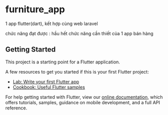 # furniture_app

1 app flutter(dart), kết hợp cùng web laravel <br/>

chức năng đạt được : hầu hết chức năng cần thiết của 1 app bán hàng<br/>



## Getting Started

This project is a starting point for a Flutter application.

A few resources to get you started if this is your first Flutter project:

- [Lab: Write your first Flutter app](https://flutter.dev/docs/get-started/codelab)
- [Cookbook: Useful Flutter samples](https://flutter.dev/docs/cookbook)

For help getting started with Flutter, view our
[online documentation](https://flutter.dev/docs), which offers tutorials,
samples, guidance on mobile development, and a full API reference.
